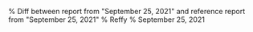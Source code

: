 % Diff between report from "September 25, 2021" and reference report from "September 25, 2021"
% Reffy
% September 25, 2021

